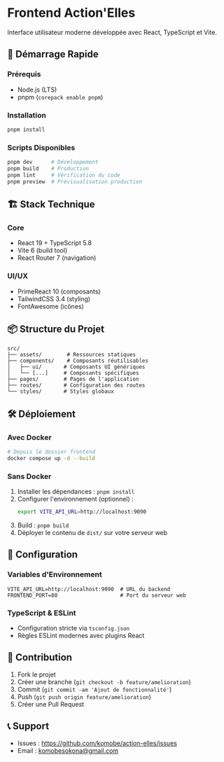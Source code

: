 # Frontend Action'Elles

Interface utilisateur moderne développée avec React, TypeScript et Vite.

## 🚀 Démarrage Rapide

### Prérequis
- Node.js (LTS)
- pnpm (`corepack enable pnpm`)

### Installation
```bash
pnpm install
```

### Scripts Disponibles
```bash
pnpm dev      # Développement
pnpm build    # Production
pnpm lint     # Vérification du code
pnpm preview  # Prévisualisation production
```

## 🏗️ Stack Technique

### Core
- React 19 + TypeScript 5.8
- Vite 6 (build tool)
- React Router 7 (navigation)

### UI/UX
- PrimeReact 10 (composants)
- TailwindCSS 3.4 (styling)
- FontAwesome (icônes)

## 📦 Structure du Projet

```
src/
├── assets/        # Ressources statiques
├── components/    # Composants réutilisables
│   ├── ui/       # Composants UI génériques
│   └── [...]     # Composants spécifiques
├── pages/        # Pages de l'application
├── routes/       # Configuration des routes
└── styles/       # Styles globaux
```

## 🛠️ Déploiement

### Avec Docker
```bash
# Depuis le dossier frontend
docker compose up -d --build
```

### Sans Docker
1. Installer les dépendances : `pnpm install`
2. Configurer l'environnement (optionnel) :
   ```bash
   export VITE_API_URL=http://localhost:9090
   ```
3. Build : `pnpm build`
4. Déployer le contenu de `dist/` sur votre serveur web

## 🔧 Configuration

### Variables d'Environnement
```env
VITE_API_URL=http://localhost:9090  # URL du backend
FRONTEND_PORT=80                    # Port du serveur web
```

### TypeScript & ESLint
- Configuration stricte via `tsconfig.json`
- Règles ESLint modernes avec plugins React

## 🤝 Contribution

1. Fork le projet
2. Créer une branche (`git checkout -b feature/amelioration`)
3. Commit (`git commit -am 'Ajout de fonctionnalité'`)
4. Push (`git push origin feature/amelioration`)
5. Créer une Pull Request

## 📞 Support

- Issues : https://github.com/komobe/action-elles/issues
- Email : komobesokona@gmail.com
